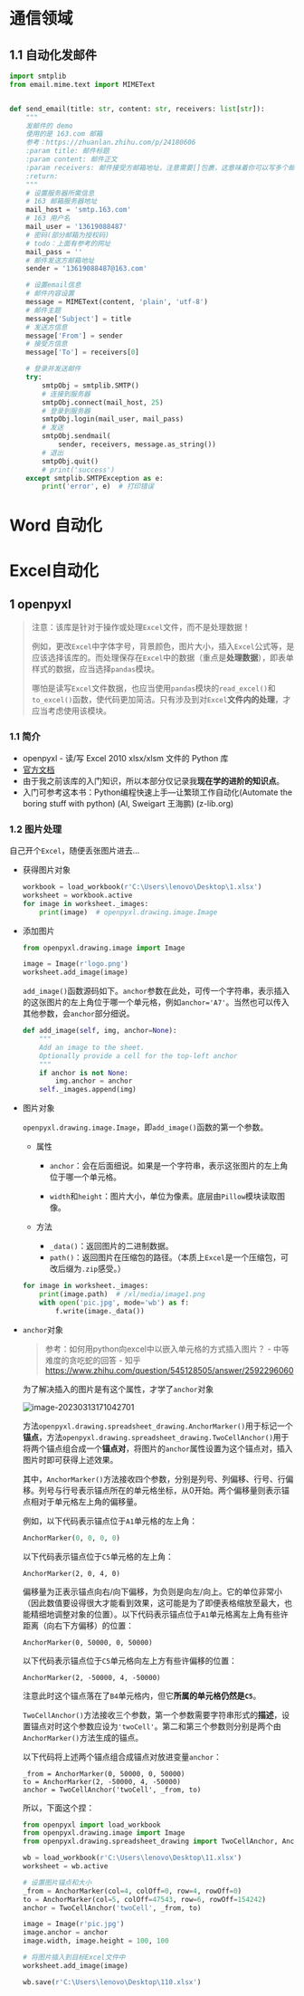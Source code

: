 

# 通信领域

## 1.1 自动化发邮件

```python
import smtplib
from email.mime.text import MIMEText


def send_email(title: str, content: str, receivers: list[str]):
    """
    发邮件的 demo
    使用的是 163.com 邮箱
    参考：https://zhuanlan.zhihu.com/p/24180606
    :param title: 邮件标题
    :param content: 邮件正文
    :param receivers: 邮件接受方邮箱地址，注意需要[]包裹，这意味着你可以写多个邮件地址群发
    :return:
    """
    # 设置服务器所需信息
    # 163 邮箱服务器地址
    mail_host = 'smtp.163.com'
    # 163 用户名
    mail_user = '13619088487'
    # 密码(部分邮箱为授权码)
    # todo：上面有参考的网址
    mail_pass = ''
    # 邮件发送方邮箱地址
    sender = '13619088487@163.com'

    # 设置email信息
    # 邮件内容设置
    message = MIMEText(content, 'plain', 'utf-8')
    # 邮件主题
    message['Subject'] = title
    # 发送方信息
    message['From'] = sender
    # 接受方信息
    message['To'] = receivers[0]

    # 登录并发送邮件
    try:
        smtpObj = smtplib.SMTP()
        # 连接到服务器
        smtpObj.connect(mail_host, 25)
        # 登录到服务器
        smtpObj.login(mail_user, mail_pass)
        # 发送
        smtpObj.sendmail(
            sender, receivers, message.as_string())
        # 退出
        smtpObj.quit()
        # print('success')
    except smtplib.SMTPException as e:
        print('error', e)  # 打印错误
```

# Word 自动化





# Excel自动化

## 1 openpyxl

> 注意：该库是针对于操作或处理```Excel```文件，而不是处理数据！
>
> 例如，更改```Excel```中字体字号，背景颜色，图片大小，插入```Excel```公式等，是应该选择该库的。而处理保存在```Excel```中的数据（重点是**处理数据**），即表单样式的数据，应当选择```pandas```模块。
>
> 哪怕是读写```Excel```文件数据，也应当使用```pandas```模块的```read_excel()```和```to_excel()```函数，使代码更加简洁。只有涉及到对```Excel```**文件内的处理**，才应当考虑使用该模块。

### 1.1 简介

- openpyxl - 读/写 Excel 2010 xlsx/xlsm 文件的 Python 库
- [官方文档](https://openpyxl-chinese-docs.readthedocs.io/zh_CN/latest/index.html)
- 由于我之前该库的入门知识，所以本部分仅记录我**现在学的进阶的知识点**。
- 入门可参考这本书：Python编程快速上手—让繁琐工作自动化(Automate the boring stuff with python) (Al, Sweigart 王海鹏) (z-lib.org)

### 1.2 图片处理

自己开个```Excel```，随便丢张图片进去...

- 获得图片对象

  ```python
  workbook = load_workbook(r'C:\Users\lenovo\Desktop\1.xlsx')
  worksheet = workbook.active
  for image in worksheet._images:
      print(image)  # openpyxl.drawing.image.Image
  ```

- 添加图片

  ```python
  from openpyxl.drawing.image import Image
  
  image = Image(r'logo.png')
  worksheet.add_image(image)
  ```

  ```add_image()```函数源码如下。```anchor```参数在此处，可传一个字符串，表示插入的这张图片的左上角位于哪一个单元格，例如```anchor='A7'```。当然也可以传入其他参数，会```anchor```部分细说。

  ```python
  def add_image(self, img, anchor=None):
      """
      Add an image to the sheet.
      Optionally provide a cell for the top-left anchor
      """
      if anchor is not None:
          img.anchor = anchor
      self._images.append(img)
  ```

- 图片对象

  ```openpyxl.drawing.image.Image```，即```add_image()```函数的第一个参数。

  - 属性

    - ```anchor```：会在后面细说。如果是一个字符串，表示这张图片的左上角位于哪一个单元格。

    - ```width```和```height```：图片大小，单位为像素。底层由```Pillow```模块读取图像。

  - 方法

    - ```_data()```：返回图片的二进制数据。
    - ```path()```：返回图片在压缩包的路径。（本质上```Excel```是一个压缩包，可改后缀为```.zip```感受。）

  ```python
  for image in worksheet._images:
      print(image.path)  # /xl/media/image1.png
      with open('pic.jpg', mode='wb') as f:
          f.write(image._data())
  ```

- ```anchor```对象

  > 参考：如何用python向excel中以嵌入单元格的方式插入图片？ - 中等难度的贪吃蛇的回答 - 知乎 https://www.zhihu.com/question/545128505/answer/2592296060

  为了解决插入的图片是有这个属性，才学了```anchor```对象

  ![image-20230313171042701](assets/image-20230313171042701.png)

  方法```openpyxl.drawing.spreadsheet_drawing.AnchorMarker()```用于标记一个**锚点**，方法```openpyxl.drawing.spreadsheet_drawing.TwoCellAnchor()```用于将两个锚点组合成一个**锚点对**，将图片的`anchor`属性设置为这个锚点对，插入图片时即可获得上述效果。

  其中，```AnchorMarker()```方法接收四个参数，分别是列号、列偏移、行号、行偏移。列号与行号表示锚点所在的单元格坐标，从0开始。两个偏移量则表示锚点相对于单元格左上角的偏移量。

  例如，以下代码表示锚点位于`A1`单元格的左上角：

  ```python
  AnchorMarker(0, 0, 0, 0)
  ```

  以下代码表示锚点位于`C5`单元格的左上角：

  ```python3
  AnchorMarker(2, 0, 4, 0)
  ```

  偏移量为正表示锚点向右/向下偏移，为负则是向左/向上。它的单位非常小（因此数值要设得很大才能看到效果，这可能是为了即便表格缩放至最大，也能精细地调整对象的位置）。以下代码表示锚点位于`A1`单元格离左上角有些许距离（向右下方偏移）的位置：

  ```python3
  AnchorMarker(0, 50000, 0, 50000)
  ```

  以下代码表示锚点位于`C5`单元格向左上方有些许偏移的位置：

  ```python3
  AnchorMarker(2, -50000, 4, -50000)
  ```

  注意此时这个锚点落在了`B4`单元格内，但它**所属的单元格仍然是`C5`**。

  `TwoCellAnchor()`方法接收三个参数，第一个参数需要字符串形式的**描述**，设置锚点对时这个参数应设为`'twoCell'`。第二和第三个参数则分别是两个由`AnchorMarker()`方法生成的锚点。

  以下代码将上述两个锚点组合成锚点对放进变量`anchor`：

  ```python3
  _from = AnchorMarker(0, 50000, 0, 50000)
  to = AnchorMarker(2, -50000, 4, -50000)
  anchor = TwoCellAnchor('twoCell', _from, to)
  ```

  所以，下面这个捏：

  ```py
  from openpyxl import load_workbook
  from openpyxl.drawing.image import Image
  from openpyxl.drawing.spreadsheet_drawing import TwoCellAnchor, AnchorMarker
  
  wb = load_workbook(r'C:\Users\lenovo\Desktop\11.xlsx')
  worksheet = wb.active
  
  # 设置图片锚点和大小
  _from = AnchorMarker(col=4, colOff=0, row=4, rowOff=0)
  to = AnchorMarker(col=5, colOff=47543, row=6, rowOff=154242)
  anchor = TwoCellAnchor('twoCell', _from, to)
  
  image = Image(r'pic.jpg')
  image.anchor = anchor
  image.width, image.height = 100, 100
  
  # 将图片插入到目标Excel文件中
  worksheet.add_image(image)
  
  wb.save(r'C:\Users\lenovo\Desktop\110.xlsx')
  ```

  













